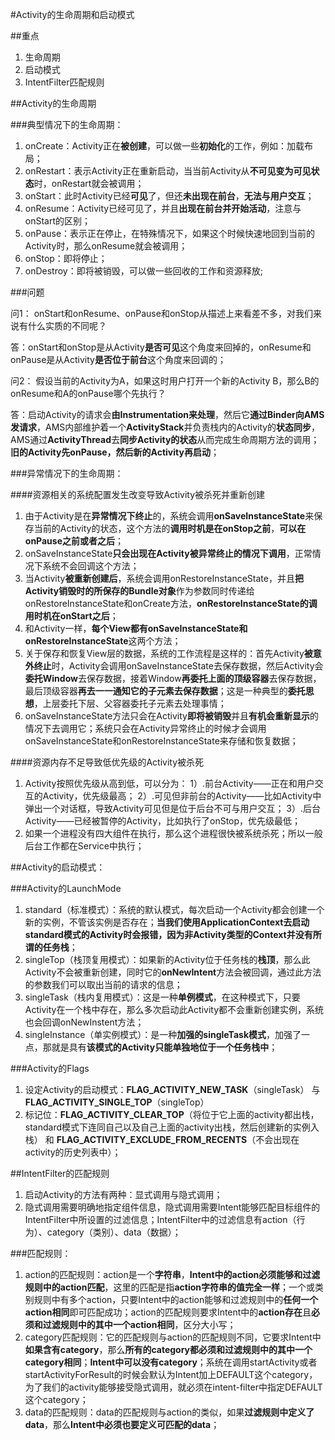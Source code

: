 #Activity的生命周期和启动模式

##重点

1. 生命周期
2. 启动模式
3. IntentFilter匹配规则

##Activity的生命周期

###典型情况下的生命周期：

1. onCreate：Activity正在**被创建**，可以做一些**初始化**的工作，例如：加载布局；
2. onRestart：表示Activity正在重新启动，当当前Activity从**不可见变为可见状态**时，onRestart就会被调用；
3. onStart：此时Activity已经**可见**了，但还**未出现在前台**，**无法与用户交互**；
4. onResume：Activity已经可见了，并且**出现在前台并开始活动**，注意与onStart的区别；
5. onPause：表示正在停止，在特殊情况下，如果这个时候快速地回到当前的Activity时，那么onResume就会被调用；
6. onStop：即将停止；
7. onDestroy：即将被销毁，可以做一些回收的工作和资源释放;

###问题

问1： onStart和onResume、onPause和onStop从描述上来看差不多，对我们来说有什么实质的不同呢？

答：onStart和onStop是从Activity**是否可见**这个角度来回掉的，onResume和onPause是从Activity**是否位于前台**这个角度来回调的；

问2： 假设当前的Activity为A，如果这时用户打开一个新的Activity B，那么B的onResume和A的onPause哪个先执行？

答：启动Activity的请求会**由Instrumentation来处理**，然后它**通过Binder向AMS发请求**，AMS内部维护着一个**ActivityStack**并负责栈内的Activity的**状态同步**，AMS通过**ActivityThread**去**同步Activity的状态**从而完成生命周期方法的调用；**旧的Activity先onPause，然后新的Activity再启动**；

###异常情况下的生命周期：

####资源相关的系统配置发生改变导致Activity被杀死并重新创建

1. 由于Activity是在**异常情况下终止**的，系统会调用**onSaveInstanceState**来保存当前的Activity的状态，这个方法的**调用时机是在onStop之前**，**可以在onPause之前或者之后**；
2. onSaveInstanceState**只会出现在Activity被异常终止的情况下调用**，正常情况下系统不会回调这个方法；
3. 当Activity**被重新创建后**，系统会调用onRestoreInstanceState，并且**把Activity销毁时的所保存的Bundle对象**作为参数同时传递给onRestoreInstanceState和onCreate方法，**onRestoreInstanceState的调用时机在onStart之后**；
4. 和Activity一样，**每个View都有onSaveInstanceState和onRestoreInstanceState**这两个方法；
5. 关于保存和恢复View层的数据，系统的工作流程是这样的：首先Activity**被意外终止**时，Activity会调用onSaveInstanceState去保存数据，然后Activity会**委托Window**去保存数据，接着Window**再委托上面的顶级容器**去保存数据，最后顶级容器**再去一一通知它的子元素去保存数据**；这是一种典型的**委托思想**，上层委托下层、父容器委托子元素去处理事情；
6. onSaveInstanceState方法只会在Activity**即将被销毁**并且**有机会重新显示**的情况下去调用它；系统只会在Activity异常终止的时候才会调用onSaveInstanceState和onRestoreInstanceState来存储和恢复数据；

####资源内存不足导致低优先级的Activity被杀死

1. Activity按照优先级从高到低，可以分为：
		1）.前台Activity——正在和用户交互的Activity，优先级最高；
		2）.可见但非前台的Activity——比如Activity中弹出一个对话框，导致Activity可见但是位于后台不可与用户交互；
		3）.后台Activity——已经被暂停的Activity，比如执行了onStop，优先级最低；
2. 如果一个进程没有四大组件在执行，那么这个进程很快被系统杀死；所以一般后台工作都在Service中执行；

##Activity的启动模式：

###Activity的LaunchMode

1. standard（标准模式）：系统的默认模式，每次启动一个Activity都会创建一个新的实例，不管该实例是否存在；**当我们使用ApplicationContext去启动standard模式的Activity时会报错，因为非Activity类型的Context并没有所谓的任务栈**；
2. singleTop（栈顶复用模式）：如果新的Activity位于任务栈的**栈顶**，那么此Activity不会被重新创建，同时它的**onNewIntent**方法会被回调，通过此方法的参数我们可以取出当前的请求的信息；
3. singleTask（栈内复用模式）：这是一种**单例模式**，在这种模式下，只要Activity在一个栈中存在，那么多次启动此Activity都不会重新创建实例，系统也会回调onNewInstent方法；
4. singleInstance（单实例模式）：是一种**加强的singleTask模式**，加强了一点，那就是具有**该模式的Activity只能单独地位于一个任务栈中**；

###Activity的Flags
1. 设定Activity的启动模式：**FLAG_ACTIVITY_NEW_TASK**（singleTask） 与 **FLAG_ACTIVITY_SINGLE_TOP**（singleTop）
2. 标记位：**FLAG_ACTIVITY_CLEAR_TOP**（将位于它上面的activity都出栈，standard模式下连同自己以及自己上面的activity出栈，然后创建新的实例入栈） 和 **FLAG_ACTIVITY_EXCLUDE_FROM_RECENTS**（不会出现在activity的历史列表中）；

##IntentFilter的匹配规则
1. 启动Activity的方法有两种：显式调用与隐式调用；
2. 隐式调用需要明确地指定组件信息，隐式调用需要Intent能够匹配目标组件的IntentFilter中所设置的过滤信息；IntentFilter中的过滤信息有action（行为）、category（类别）、data（数据）；

###匹配规则：
1. action的匹配规则：action是一个**字符串**，**Intent中的action必须能够和过滤规则中的action匹配**，这里的匹配是指**action字符串的值完全一样**；一个或类别规则中有多个action，只要Intent中的action能够和过滤规则中的**任何一个action相同**即可匹配成功；action的匹配规则要求Intent中的**action存在**且**必须和过滤规则中的其中一个action相同**，区分大小写；
2. category匹配规则：它的匹配规则与action的匹配规则不同，它要求Intent中**如果含有category**，那么**所有的category都必须和过滤规则中的其中一个category相同**；**Intent中可以没有category**；系统在调用startActivity或者startActivityForResult的时候会默认为Intent加上DEFAULT这个category，为了我们的activity能够接受隐式调用，就必须在intent-filter中指定DEFAULT这个category；
3. data的匹配规则：data的匹配规则与action的类似，如果**过滤规则中定义了data**，那么**Intent中必须也要定义可匹配的data**；
